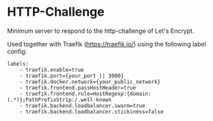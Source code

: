 # HTTP-Challenge

Minimum server to respond to the http-challenge of Let's Encrypt.

Used together with Traefik (https://traefik.io/) using the following label config:

```
labels:
    - traefik.enable=true
    - traefik.port={your_port || 3000}
    - traefik.docker.network={your_public_network}
    - traefik.frontend.passHostHeader=true
    - traefik.frontend.rule=HostRegexp:{domain:(.*)};PathPrefixStrip:/.well-known
    - traefik.backend.loadbalancer.swarm=true
    - traefik.backend.loadbalancer.stickiness=false
```
